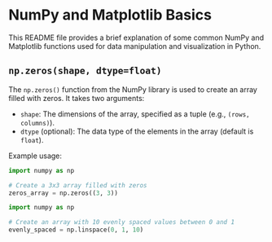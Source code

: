 # NumPy and Matplotlib Basics

This README file provides a brief explanation of some common NumPy and Matplotlib functions used for data manipulation and visualization in Python.

## `np.zeros(shape, dtype=float)`

The `np.zeros()` function from the NumPy library is used to create an array filled with zeros. It takes two arguments:
- `shape`: The dimensions of the array, specified as a tuple (e.g., `(rows, columns)`).
- `dtype` (optional): The data type of the elements in the array (default is `float`).

Example usage:
```python
import numpy as np

# Create a 3x3 array filled with zeros
zeros_array = np.zeros((3, 3))

import numpy as np

# Create an array with 10 evenly spaced values between 0 and 1
evenly_spaced = np.linspace(0, 1, 10)

